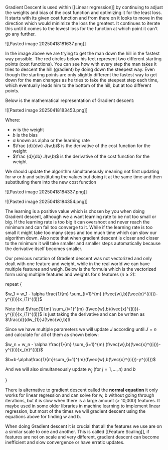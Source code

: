 Gradient Descent is used within [[Linear regression]] by continuing to adjust the weights and bias of the cost function and optimizing it for the least loss. It starts with its given cost function and from there on it looks to move in the direction which would minimize the loss the greatest. It continues to iterate this until it comes to the lowest loss for the function at which point it can't go any further.

![[Pasted image 20250418181637.png]]

In the image above we are trying to get the man down the hill in the fastest way possible. The red circles below his feet represent two different starting points (cost functions). You can see how with every step the man takes it tries to descent the hill (gradient) by doing down the steepest way. Even though the starting points are only slightly different the fastest way to get down for the man changes as he tries to take the steepest step each time, which eventually leads him to the bottom of the hill, but at too different points.

Below is the mathematical representation of Gradient descent: 

![[Pasted image 20250418183453.png]]

Where:
- $w$ is the weight 
- $b$ is the bias 
- $\alpha$ known as alpha or the learning rate
- $\frac {d}{dw}  J(w,b)$ is the derivative of the cost function for the weight
- $\frac {d}{db}  J(w,b)$ is the derivative of the cost function for the weight

We should update the algorithm simultaneously meaning not first updating for $w$  or $b$ and substituting the values but doing it at the same time and then substituting them into the new cost function

![[Pasted image 20250418184337.png]]

![[Pasted image 20250418184354.png]]

The learning is a positive value which is chosen by you when doing Gradient descent, although we a want learning rate to be not too small or big. If the learning rate is too big it can overshoot and never reach the minimum and can fail too converge to it. While if the learning rate is too small it might take too many steps and too much time which can slow our algorithm down. Also note that when gradient descent is closer and closer to the minimum it will take smaller and smaller steps automatically because the derivative itself becomes smaller.

Our previous notation of Gradient descent was not vectorized and only dealt with one feature and weight, while in the real world we can have multiple features and weigh. Below is the formula which is the vectorized form using multiple features and weights for $n$ features $(n \ge 2)$:

repeat {

$w_1 = w_1 - \alpha \frac{1}{m} \sum_{i=1}^{m} (f\vec{w},b)(\vec{x}^{(i)})-y^{(i)})x_{1}^{(i)}$

Note that $\frac{1}{m} \sum_{i=1}^{m} (f\vec{w},b)(\vec{x}^{(i)})-y^{(i)})x_{1}^{(i)}$ is just taking the derivative and can be written as $\frac{d}{dw_{1}}J(\vec{w},b)$

Since we have multiple parameters we will update $J$ according until $J=n$ and calculate for all of them as shown below:

$w_n = w_n - \alpha \frac{1}{m} \sum_{i=1}^{m} (f\vec{w},b)(\vec{x}^{(i)})-y^{(i)})x_{n}^{(i)}$

$b=b-\alpha\frac{1}{m}\sum_{i=1}^{m}(f\vec{w},b(\vec{x}^{(i)})-y^{(i)})$

And we will also simultaneously update $w_{j}$ (for  $j =1,...,n)$ and $b$

}

There is alternative to gradient descent called the **normal equation** it only works for linear regression and can solve for w, b without going through iterations, but it is slow when there is a large amount (> 10,000) features. It maybe used in some older libraries in machine learning to implement linear regression, but most of the times we will gradient descent using the equations above for finding w and b.

When doing Gradient descent it is crucial that all the features we use are on a similar scale to one and another. This is called [[Feature Scaling]], if features are not on scale and very different, gradient descent can become inefficient and slow convergence or have erratic updates.